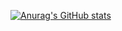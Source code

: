 [![Anurag's GitHub stats](https://github-readme-stats.vercel.app/api?username=thirteenthree&show_icons=true&theme=blueberry)](https://github.com/anuraghazra/github-readme-stats)

